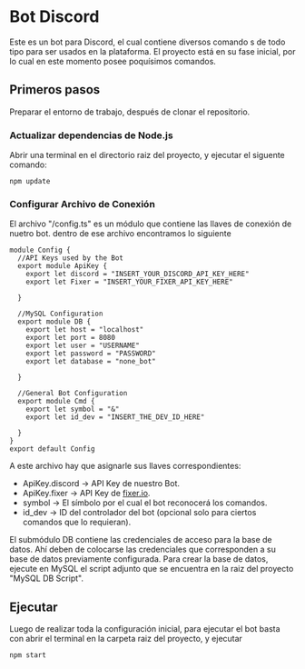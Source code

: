 
# Bot Discord

Este es un bot para Discord, el cual contiene diversos comando s de todo tipo para ser usados en la plataforma. El proyecto está en su fase inicial, por lo cual en este momento posee poquísimos comandos.

## Primeros pasos

Preparar el entorno de trabajo, después de clonar el repositorio.

### Actualizar dependencias de Node.js
Abrir una terminal en el directorio raiz del proyecto, y ejecutar el siguente comando:
```
npm update
```

### Configurar Archivo de Conexión
El archivo "/config.ts" es un módulo que contiene las llaves de conexión de nuetro bot. dentro de ese archivo encontramos lo siguiente
```
module Config {
  //API Keys used by the Bot
  export module ApiKey {
    export let discord = "INSERT_YOUR_DISCORD_API_KEY_HERE"
    export let Fixer = "INSERT_YOUR_FIXER_API_KEY_HERE"

  }

  //MySQL Configuration
  export module DB {
    export let host = "localhost"
    export let port = 8080
    export let user = "USERNAME"
    export let password = "PASSWORD"
    export let database = "none_bot"

  }

  //General Bot Configuration
  export module Cmd {
    export let symbol = "&"
    export let id_dev = "INSERT_THE_DEV_ID_HERE"

  }
}
export default Config
```

A este archivo hay que asignarle sus llaves correspondientes:
* ApiKey.discord -> API Key de nuestro Bot.
* ApiKey.fixer -> API Key de [fixer.io](https://fixer.io/).
* symbol -> El símbolo por el cual el bot reconocerá los comandos.
* id_dev -> ID del controlador del bot (opcional solo para ciertos comandos que lo requieran).

El submódulo DB contiene las credenciales de acceso para la base de datos. Ahí deben de colocarse las credenciales que corresponden a su base de datos previamente configurada. Para crear la base de datos, ejecute en MySQL el script adjunto que se encuentra en la raiz del proyecto "MySQL DB Script".

## Ejecutar
Luego de realizar toda la configuración inicial, para ejecutar el bot basta con abrir el terminal en la carpeta raiz del proyecto, y ejecutar
```
npm start
```
